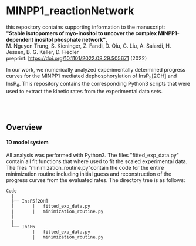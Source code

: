 # MINPP1_reactionNetwork

this repository contains supporting information to the manuscript:<br>
**"Stable isotopomers of myo-inositol to uncover the complex MINPP1-dependent inositol phosphate network"**, <br>
M. Nguyen Trung, S. Kieninger, Z. Fandi, D. Qiu, G. Liu, A. Saiardi, H. Jessen, B. G. Keller, D. Fiedler <br>
preprint: https://doi.org/10.1101/2022.08.29.505671 (2022)
<br>

In our work, we numerically analyzed experimentally determined progress curves for the MINPP1 mediated dephosphorylation of InsP<sub>5</sub>[2OH] and InsP<sub>6</sub>.
This repository contains the corresponding Python3 scripts that were used to extract the kinetic rates from the experimental data sets. 


<br>
<br>
<h2>Overview </h2>

<h4>1D model system </h4>

All analysis was performed with Python3. The files "fitted_exp_data.py" contain all fit functions that where used to fit the scaled experimental data.
The files "minimization_routine.py"contain the code for the entire minimization routine including initial guess and reconstruction of the progress curves
from the evaluated rates.
The directory tree is as follows:

```
Code
  |
  ├── InsP5[2OH]
  |       |   fitted_exp_data.py
  |       |   minimization_routine.py
  |
  |      
  └── InsP6
          |   fitted_exp_data.py
          |   minimization_routine.py
```
